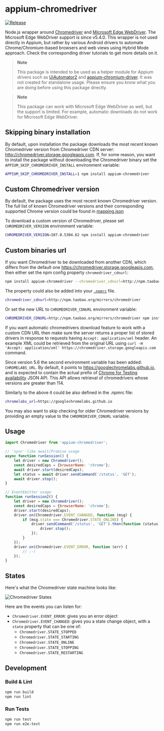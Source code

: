 appium-chromedriver
===================

[![Release](https://github.com/appium/appium-chromedriver/actions/workflows/publish.js.yml/badge.svg)](https://github.com/appium/appium-chromedriver/actions/workflows/publish.js.yml)

Node.js wrapper around [Chromedriver](https://sites.google.com/chromium.org/driver/)
and [Microsoft Edge WebDriver](https://developer.microsoft.com/en-us/microsoft-edge/tools/webdriver/).
The Microsoft Edge WebDriver support is since v5.4.0.
This wrapper is not used directly in Appium, but rather by various Android drivers to automate
Chrome/Chromium-based browsers
and web views using Hybrid Mode approach. Check the corresponding driver tutorials to get
more details on it.

> **Note**
>
> This package is intended to be used as a helper module for Appium drivers such as
> [UiAutomator2](https://github.com/appium/appium-uiautomator2-driver/) and
> [appium-chromium-driver](https://github.com/appium/appium-chromium-driver).
> It was not created for standalone usage.
> Please ensure you know what you are doing before using this package directly.

> **Note**
>
> This package can work with Microsoft Edge WebDriver as well, but the support is limited.
> For example, automatic downloads do not work for Microsoft Edge WebDriver.

## Skipping binary installation

By default, upon installation the package downloads the most recent known Chromedriver version from
Chromedriver CDN server: http://chromedriver.storage.googleapis.com.
If, for some reason, you want to install the package without downloading the Chromedriver
binary set the `APPIUM_SKIP_CHROMEDRIVER_INSTALL` environment variable:

```bash
APPIUM_SKIP_CHROMEDRIVER_INSTALL=1 npm install appium-chromedriver
```

## Custom Chromedriver version

By default, the package uses the most recent known Chromedriver version.
The full list of known Chromedriver versions and their corresponding supported
Chrome version could be found in
[mapping.json](https://github.com/appium/appium-chromedriver/blob/master/config/mapping.json)

To download a custom version of Chromedriver, please set `CHROMEDRIVER_VERSION` environment variable:

```bash
CHROMEDRIVER_VERSION=107.0.5304.62 npm install appium-chromedriver
```

## Custom binaries url

If you want Chromedriver to be downloaded from another CDN, which differs from the
default one https://chromedriver.storage.googleapis.com, then either set the npm config property `chromedriver_cdnurl`:

```bash
npm install appium-chromedriver --chromedriver_cdnurl=http://npm.taobao.org/mirrors/chromedriver
```

The property could also be added into your [`.npmrc`](https://docs.npmjs.com/files/npmrc) file.

```bash
chromedriver_cdnurl=http://npm.taobao.org/mirrors/chromedriver
```

Or set the new URL to `CHROMEDRIVER_CDNURL` environment variable:

```bash
CHROMEDRIVER_CDNURL=http://npm.taobao.org/mirrors/chromedriver npm install appium-chromedriver
```

If you want automatic chromedrivers download feature to work with a custom CDN URL then make sure
the server returns a proper list of stored drivers in response to requests having
`Accept: application/xml` header. An example XML could be retrieved from the original URL using
`curl -H 'Accept: application/xml' https://chromedriver.storage.googleapis.com` command.

Since version 5.6 the second environment variable has been added: `CHROMELABS_URL`. By default, it points
to https://googlechromelabs.github.io, and is expected to contain the actual prefix of
[Chrome for Testing availability](https://github.com/GoogleChromeLabs/chrome-for-testing#json-api-endpoints)
JSON API. This API allows retrieval of chromedrivers whose versions are greater than 114.

Similarly to the above it could be also defined in the .npmrc file:

```bash
chromelabs_url=https://googlechromelabs.github.io
```

You may also want to skip checking for older Chromedriver versions by providing an
empty value to the `CHROMEDRIVER_CDNURL` variable.

## Usage

```js
import Chromedriver from 'appium-chromedriver';

// 'sync'-like await/Promise usage
async function runSession() {
    let driver = new Chromedriver();
    const desiredCaps = {browserName: 'chrome'};
    await driver.start(desiredCaps);
    let status = await driver.sendCommand('/status', 'GET');
    await driver.stop();
}

// EventEmitter usage
function runSession2() {
    let driver = new Chromedriver();
    const desiredCaps = {browserName: 'chrome'};
    driver.start(desiredCaps);
    driver.on(Chromedriver.EVENT_CHANGED, function (msg) {
        if (msg.state === Chromedriver.STATE_ONLINE) {
            driver.sendCommand('/status', 'GET').then(function (status) {
                driver.stop();
            });
        }
    });
    driver.on(Chromedriver.EVENT_ERROR, function (err) {
        // :-(
    });
}
```

## States

Here's what the Chromedriver state machine looks like:

![Chromedriver States](./doc/states.png)

Here are the events you can listen for:

* `Chromedriver.EVENT_ERROR`: gives you an error object
* `Chromedriver.EVENT_CHANGED`: gives you a state change object, with a `state` property that can be one of:
    * `Chromedriver.STATE_STOPPED`
    * `Chromedriver.STATE_STARTING`
    * `Chromedriver.STATE_ONLINE`
    * `Chromedriver.STATE_STOPPING`
    * `Chromedriver.STATE_RESTARTING`


## Development

### Build & Lint

```bash
npm run build
npm run lint
```

### Run Tests

```bash
npm run test
npm run e2e-test
```
